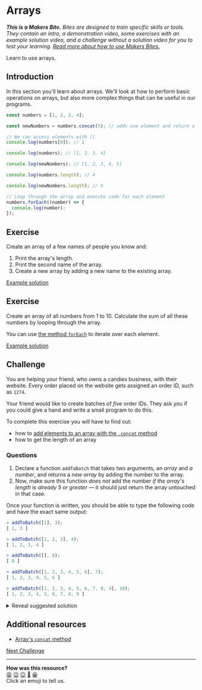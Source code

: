 # Arrays

_**This is a Makers Bite.** Bites are designed to train specific skills or tools. They
contain an intro, a demonstration video, some exercises with an example solution video,
and a challenge without a solution video for you to test your learning. [Read more about
how to use Makers
Bites.](https://github.com/makersacademy/course/blob/main/labels/bites.md)_

Learn to use arrays.

## Introduction

In this section you'll learn about arrays. We'll look at how to perform basic operations
on arrays, but also more complex things that can be useful in our programs.

```js
const numbers = [1, 2, 3, 4];

const newNumbers = numbers.concat(5); // adds one element and return a new array

// We can access elements with []
console.log(numbers[0]); // 1

console.log(numbers); // [1, 2, 3, 4]

console.log(newNumbers); // [1, 2, 3, 4, 5]

console.log(numbers.length); // 4

console.log(newNumbers.length); // 5

// Loop through the array and execute code for each element
numbers.forEach((number) => {
  console.log(number);
});
```

## Exercise

Create an array of a few names of people you know and:

1. Print the array's length.
2. Print the second name of the array.
3. Create a new array by adding a new name to the existing array.

[Example solution](https://www.youtube.com/watch?v=BjRDUtiM5T8)

## Exercise

Create an array of all numbers from 1 to 10. Calculate the sum of all these numbers by
looping through the array.

You can use [the method
`forEach`](https://developer.mozilla.org/en-US/docs/Web/JavaScript/Reference/Global_Objects/Array/forEach)
to iterate over each element.

[Example solution](https://youtu.be/BjRDUtiM5T8?t=167)

## Challenge

You are helping your friend, who owns a candies business, with their website. Every order
placed on the website gets assigned an order ID, such as `1274`.

Your friend would like to create batches of _five_ order IDs. They ask you if you could
give a hand and write a small program to do this.

To complete this exercise you will have to find out:

- how to [add elements to an array with the `.concat`
  method](https://www.samanthaming.com/tidbits/87-5-ways-to-append-item-to-array/)
- how to get the length of an array

### Questions

1. Declare a function `addToBatch` that takes two arguments, an _array_ and _a number_,
   and returns a _new array_ by adding the number to the array.
2. Now, make sure this function _does not_ add the number _if the array's length is
   already 5 or greater_ — it should just return the array untouched in that case.

Once your function is written, you should be able to type the following code and have the
exact same output:

```javascript
> addToBatch([1], 3);
[ 1, 3 ]

> addToBatch([1, 2, 3], 4);
[ 1, 2, 3, 4 ]

> addToBatch([], 8);
[ 8 ]

> addToBatch([1, 2, 3, 4, 5, 6], 7);
[ 1, 2, 3, 4, 5, 6 ]

> addToBatch([1, 2, 3, 4, 5, 6, 7, 8, 9], 10);
[ 1, 2, 3, 4, 5, 6, 7, 8, 9 ]
```

<details>
<summary>Reveal suggested solution</summary>

```javascript
const addToBatch = (array, number) => {
  if (array.length >= 5) {
    return array;
  }

  return array.concat(number);
};
```

</details>

## Additional resources

- [Array's `concat`
  method](https://developer.mozilla.org/en-US/docs/Web/JavaScript/Reference/Global_Objects/Array/concat)

[Next Challenge](10_objects.md)

<!-- BEGIN GENERATED SECTION DO NOT EDIT -->

---

**How was this resource?**  
[😫](https://airtable.com/shrUJ3t7KLMqVRFKR?prefill_Repository=makersacademy/javascript-fundamentals&prefill_File=bites/09_arrays.md&prefill_Sentiment=😫) [😕](https://airtable.com/shrUJ3t7KLMqVRFKR?prefill_Repository=makersacademy/javascript-fundamentals&prefill_File=bites/09_arrays.md&prefill_Sentiment=😕) [😐](https://airtable.com/shrUJ3t7KLMqVRFKR?prefill_Repository=makersacademy/javascript-fundamentals&prefill_File=bites/09_arrays.md&prefill_Sentiment=😐) [🙂](https://airtable.com/shrUJ3t7KLMqVRFKR?prefill_Repository=makersacademy/javascript-fundamentals&prefill_File=bites/09_arrays.md&prefill_Sentiment=🙂) [😀](https://airtable.com/shrUJ3t7KLMqVRFKR?prefill_Repository=makersacademy/javascript-fundamentals&prefill_File=bites/09_arrays.md&prefill_Sentiment=😀)  
Click an emoji to tell us.

<!-- END GENERATED SECTION DO NOT EDIT -->
